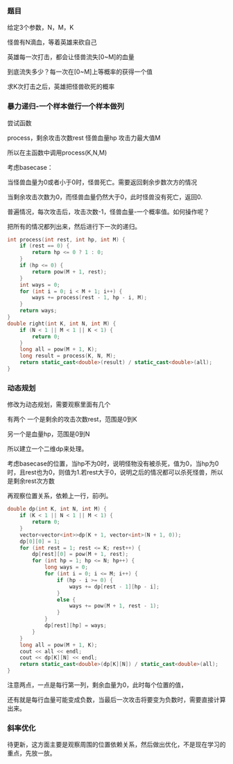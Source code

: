 ### 题目

给定3个参数，N，M，K

怪兽有N滴血，等着英雄来砍自己

英雄每一次打击，都会让怪兽流失[0~M]的血量

到底流失多少？每一次在[0~M]上等概率的获得一个值

求K次打击之后，英雄把怪兽砍死的概率

### 暴力递归-一个样本做行一个样本做列

尝试函数

process，剩余攻击次数rest 怪兽血量hp 攻击力最大值M

所以在主函数中调用process(K,N,M)

考虑basecase：

当怪兽血量为0或者小于0时，怪兽死亡。需要返回剩余步数次方的情况

当剩余攻击次数为0，而怪兽血量仍然大于0，此时怪兽没有死亡，返回0.

普遍情况，每次攻击后，攻击次数-1，怪兽血量-一个概率值。如何操作呢？

把所有的情况都列出来，然后进行下一次的递归。

```cpp
int process(int rest, int hp, int M) {
	if (rest == 0) {
		return hp <= 0 ? 1 : 0;
	}
	if (hp <= 0) {
		return pow(M + 1, rest);
	}
	int ways = 0;
	for (int i = 0; i < M + 1; i++) {
		ways += process(rest - 1, hp - i, M);
	}
	return ways;
}
double right(int K, int N, int M) {
	if (N < 1 || M < 1 || K < 1) {
		return 0;
	}
	long all = pow(M + 1, K);
	long result = process(K, N, M);
	return static_cast<double>(result) / static_cast<double>(all);
}
```



### 动态规划

修改为动态规划，需要观察里面有几个

有两个 一个是剩余的攻击次数rest，范围是0到K

另一个是血量hp，范围是0到N

所以建立一个二维dp来处理。

考虑basecase的位置，当hp不为0时，说明怪物没有被杀死，值为0，当hp为0时，且rest也为0，则值为1.若rest大于0，说明之后的情况都可以杀死怪兽，所以是剩余rest次方数

再观察位置关系，依赖上一行，前i列。

```cpp
double dp(int K, int N, int M) {
	if (K < 1 || N < 1 || M < 1) {
		return 0;
	}
	vector<vector<int>>dp(K + 1, vector<int>(N + 1, 0));
	dp[0][0] = 1;
	for (int rest = 1; rest <= K; rest++) {
		dp[rest][0] = pow(M + 1, rest);
		for (int hp = 1; hp <= N; hp++) {
			long ways = 0;
			for (int i = 0; i <= M; i++) {
				if (hp - i >= 0) {
					ways += dp[rest - 1][hp - i];
				}
				else {
					ways += pow(M + 1, rest - 1);
				}
			}
			dp[rest][hp] = ways;
		}
	}
	long all = pow(M + 1, K);
	cout << all << endl;
	cout << dp[K][N] << endl;
	return static_cast<double>(dp[K][N]) / static_cast<double>(all);
}
```

注意两点，一点是每行第一列，剩余血量为0，此时每个位置的值，

还有就是每行血量可能变成负数，当最后一次攻击将要变为负数时，需要直接计算出来。

### 斜率优化

待更新，这方面主要是观察周围的位置依赖关系，然后做出优化，不是现在学习的重点，先放一放。